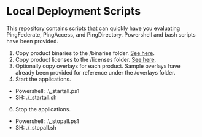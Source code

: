 # Local Deployment Scripts

This repository contains scripts that can quickly have you evaluating PingFederate, PingAccess, and PingDirectory. Powershell and bash scripts have been provided.

1. Copy product binaries to the /binaries folder. [See here](binaries/README.md).
2. Copy product licenses to the /licenses folder. [See here](licenses/README.md).
3. Optionally copy overlays for each product. Sample overlays have already been provided for reference under the /overlays folder.
4. Start the applications.
- Powershell: .\\_startall.ps1
- SH: ./_startall.sh
6. Stop the applications.
- Powershell: .\\_stopall.ps1
- SH: ./_stopall.sh
